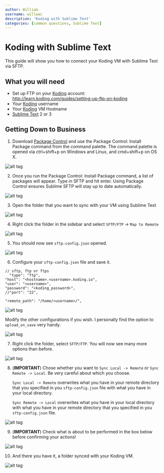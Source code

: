 ```yaml
---
author: William
username: willwac
description: 'Koding with Sublime Text'
categories: [common questions, Sublime Text]
---
```


# Koding with Sublime Text

This guide will show you how to connect your Koding VM with Sublime Text via SFTP.

## What you will need

- Set up FTP on your [Koding](https://koding.com) account: http://learn.koding.com/guides/setting-up-ftp-on-koding
- Your [Koding](https://koding.com) username
- Your [Koding](https://koding.com) VM Hostname
- [Sublime Text](https://www.sublimetext.com/) 2 or 3

## Getting Down to Business

1. Download [Package Control](https://sublime.wbond.net/installation#st2) and use the Package Control: Install Package command from the command palette. The command palette is opened via ctrl+shift+p on Windows and Linux, and cmd+shift+p on OS X.

  ![alt tag](st1.png)

2. Once you run the Package Control: Install Package command, a list of packages will appear. Type in SFTP and hit enter. Using Package Control ensures Sublime SFTP will stay up to date automatically.

  ![alt tag](st2.png)

3. Open the folder that you want to sync with your VM using Sublime Text

  ![alt tag](st4.png)

4. Right click the folder in the sidebar and select `SFTP/FTP` -> `Map to Remote`

  ![alt tag](st5.png)

5. You should now see `sftp-config.json` opened.

  ![alt tag](st6.png)

6. Configure your `sftp-config.json` file and save it.

  ```
  // sftp, ftp or ftps
    "type": "ftp",
  "host": "<hostname>.<username>.koding.io",
  "user": "<username>",
  "password": "<koding_password>",
  //"port": "22",
    
  "remote_path": "/home/<username>/",
  ```

  ![alt tag](st7.png)

   Modify the other configurations if you wish. I personally find the option to `upload_on_save` very handy.
   
  ![alt tag](st8.png)

7. Right click the folder, select `SFTP/FTP`. You will now see many more options than before.

  ![alt tag](st9.png)

8. (**IMPORTANT**) Chose whether you want to `Sync Local -> Remote` or `Sync Remote -> Local`. Be very careful about which you choose.

   `Sync Local -> Remote` overwrites what you have in your remote directory that you specified in you `sftp-config.json` file with what you have in your local directory.
   
   `Sync Remote -> Local` overwrites what you have in your local directory with what you have in your remote directory that you specified in you `sftp-config.json` file.
   
  ![alt tag](st10.png)

9. (**IMPORTANT**) Check what is about to be performed in the box below before confirming your actions!

  ![alt tag](st11.png)

10. And there you have it, a folder synced with your Koding VM.

  ![alt tag](st12.png)
